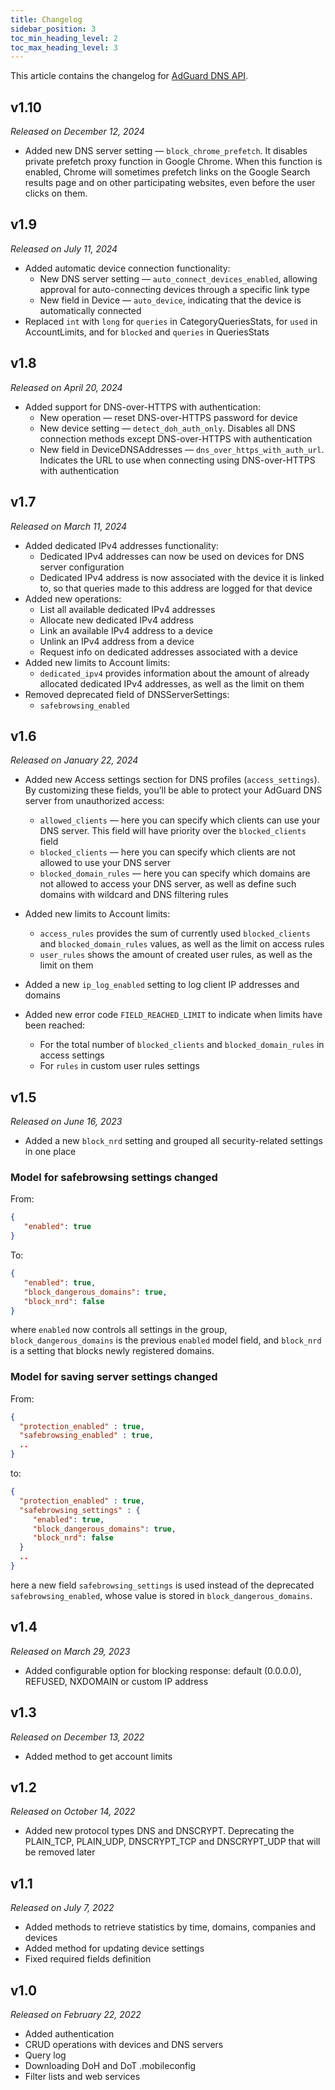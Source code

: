 ```yaml
---
title: Changelog
sidebar_position: 3
toc_min_heading_level: 2
toc_max_heading_level: 3
---
```


<!--
    Changelog is from here:
    https://api.adguard-dns.io/static/api/CHANGELOG.md
-->

This article contains the changelog for [AdGuard DNS API](private-dns/api/overview.md).

## v1.10

*Released on December 12, 2024*

- Added new DNS server setting — `block_chrome_prefetch`. It disables private prefetch proxy function in Google Chrome. When this function is enabled, Chrome will sometimes prefetch links on the Google Search results page and on other participating websites, even before the user clicks on them.

## v1.9

*Released on July 11, 2024*

- Added automatic device connection functionality:
    - New DNS server setting — `auto_connect_devices_enabled`, allowing approval for auto-connecting devices through a specific link type
    - New field in Device — `auto_device`, indicating that the device is automatically connected
- Replaced `int` with `long` for `queries` in CategoryQueriesStats, for `used` in AccountLimits, and for `blocked` and `queries` in QueriesStats

## v1.8

*Released on April 20, 2024*

- Added support for DNS-over-HTTPS with authentication:
    - New operation — reset DNS-over-HTTPS password for device
    - New device setting — `detect_doh_auth_only`. Disables all DNS connection methods except DNS-over-HTTPS with authentication
    - New field in DeviceDNSAddresses — `dns_over_https_with_auth_url`. Indicates the URL to use when connecting using DNS-over-HTTPS with authentication

## v1.7

*Released on March 11, 2024*

- Added dedicated IPv4 addresses functionality:
    - Dedicated IPv4 addresses can now be used on devices for DNS server configuration
    - Dedicated IPv4 address is now associated with the device it is linked to, so that queries made to this address are logged for that device
- Added new operations:
    - List all available dedicated IPv4 addresses
    - Allocate new dedicated IPv4 address
    - Link an available IPv4 address to a device
    - Unlink an IPv4 address from a device
    - Request info on dedicated addresses associated with a device
- Added new limits to Account limits:
    - `dedicated_ipv4` provides information about the amount of already allocated dedicated IPv4 addresses, as well as the limit on them
- Removed deprecated field of DNSServerSettings:
    - `safebrowsing_enabled`

## v1.6

*Released on January 22, 2024*

- Added new Access settings section for DNS profiles (`access_settings`). By customizing these fields, you’ll be able to protect your AdGuard DNS server from unauthorized access:

    - `allowed_clients` — here you can specify which clients can use your DNS server. This field will have priority over the `blocked_clients` field
    - `blocked_clients` — here you can specify which clients are not allowed to use your DNS server
    - `blocked_domain_rules` — here you can specify which domains are not allowed to access your DNS server, as well as define such domains with wildcard and DNS filtering rules

- Added new limits to Account limits:

    - `access_rules` provides the sum of currently used `blocked_clients` and `blocked_domain_rules` values, as well as the limit on access rules
    - `user_rules` shows the amount of created user rules, as well as the limit on them

- Added a new `ip_log_enabled` setting to log client IP addresses and domains

- Added new error code `FIELD_REACHED_LIMIT` to indicate when limits have been reached:

    - For the total number of `blocked_clients` and `blocked_domain_rules` in access settings
    - For `rules` in custom user rules settings

## v1.5

*Released on June 16, 2023*

- Added a new `block_nrd` setting and grouped all security-related settings in one place

### Model for safebrowsing settings changed

From:

``` json
{
   "enabled": true
}
```

To:

``` json
{
   "enabled": true,
   "block_dangerous_domains": true,
   "block_nrd": false
}
```

where `enabled` now controls all settings in the group, `block_dangerous_domains` is the previous `enabled` model field, and `block_nrd` is a setting that blocks newly registered domains.

### Model for saving server settings changed

From:

``` json
{
  "protection_enabled" : true,
  "safebrowsing_enabled" : true,
  ..
}
```

to:

``` json
{
  "protection_enabled" : true,
  "safebrowsing_settings" : {
     "enabled": true,
     "block_dangerous_domains": true,
     "block_nrd": false
  }
  ..
}
```

here a new field `safebrowsing_settings` is used instead of the deprecated `safebrowsing_enabled`, whose value is stored in `block_dangerous_domains`.

## v1.4

*Released on March 29, 2023*

- Added configurable option for blocking response: default (0.0.0.0), REFUSED, NXDOMAIN or custom IP address

## v1.3

*Released on December 13, 2022*

- Added method to get account limits

## v1.2

*Released on October 14, 2022*

- Added new protocol types DNS and DNSCRYPT. Deprecating the PLAIN_TCP, PLAIN_UDP, DNSCRYPT_TCP and DNSCRYPT_UDP that will be removed later

## v1.1

*Released on July 7, 2022*

- Added methods to retrieve statistics by time, domains, companies and devices
- Added method for updating device settings
- Fixed required fields definition

## v1.0

*Released on February 22, 2022*

- Added authentication
- CRUD operations with devices and DNS servers
- Query log
- Downloading DoH and DoT .mobileconfig
- Filter lists and web services

